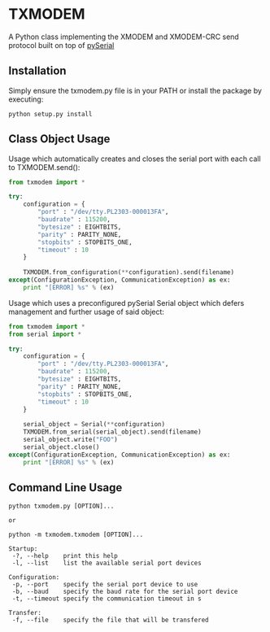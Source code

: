 TXMODEM
=======

A Python class implementing the XMODEM and XMODEM-CRC send protocol built on top of [pySerial](http://pyserial.sourceforge.net/)

Installation
------------
Simply ensure the txmodem.py file is in your PATH or install the package by executing:
```
python setup.py install
```

Class Object Usage
------------------
Usage which automatically creates and closes the serial port with each call to TXMODEM.send():
```python
from txmodem import *

try:
    configuration = {
        "port" : "/dev/tty.PL2303-000013FA",
        "baudrate" : 115200,
        "bytesize" : EIGHTBITS,
        "parity" : PARITY_NONE,
        "stopbits" : STOPBITS_ONE,
        "timeout" : 10
    }
    
	TXMODEM.from_configuration(**configuration).send(filename)
except(ConfigurationException, CommunicationException) as ex:
    print "[ERROR] %s" % (ex) 
```

Usage which uses a preconfigured pySerial Serial object which defers management and further usage of said object:
```python
from txmodem import *
from serial import *

try:
    configuration = {
        "port" : "/dev/tty.PL2303-000013FA",
        "baudrate" : 115200,
        "bytesize" : EIGHTBITS,
        "parity" : PARITY_NONE,
        "stopbits" : STOPBITS_ONE,
        "timeout" : 10
    }
    
	serial_object = Serial(**configuration)
	TXMODEM.from_serial(serial_object).send(filename)
	serial_object.write("FOO")
	serial_object.close()
except(ConfigurationException, CommunicationException) as ex:
    print "[ERROR] %s" % (ex) 
```
Command Line Usage
------------------
```
python txmodem.py [OPTION]...

or

python -m txmodem.txmodem [OPTION]...

Startup:
 -?, --help    print this help
 -l, --list    list the available serial port devices
    
Configuration:
 -p, --port    specify the serial port device to use
 -b, --baud    specify the baud rate for the serial port device
 -t, --timeout specify the communication timeout in s

Transfer:
 -f, --file    specify the file that will be transfered
```